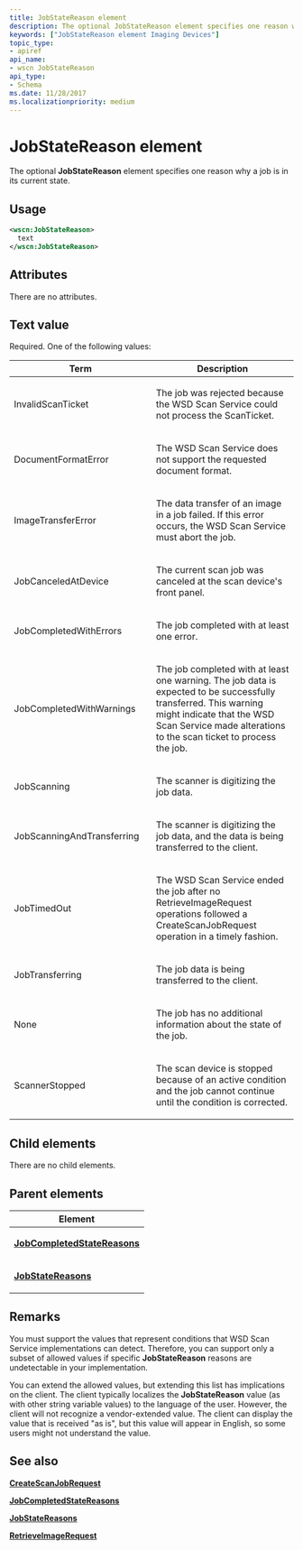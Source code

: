```yaml
---
title: JobStateReason element
description: The optional JobStateReason element specifies one reason why a job is in its current state.
keywords: ["JobStateReason element Imaging Devices"]
topic_type:
- apiref
api_name:
- wscn JobStateReason
api_type:
- Schema
ms.date: 11/28/2017
ms.localizationpriority: medium
---
```


# JobStateReason element


The optional **JobStateReason** element specifies one reason why a job is in its current state.

Usage
-----

```xml
<wscn:JobStateReason>
  text
</wscn:JobStateReason>
```

Attributes
----------

There are no attributes.

Text value
----------

Required. One of the following values:

<table>
<colgroup>
<col width="50%" />
<col width="50%" />
</colgroup>
<thead>
<tr class="header">
<th>Term</th>
<th>Description</th>
</tr>
</thead>
<tbody>
<tr class="odd">
<td><p><span id="InvalidScanTicket"></span><span id="invalidscanticket"></span><span id="INVALIDSCANTICKET"></span>InvalidScanTicket</p></td>
<td><p>The job was rejected because the WSD Scan Service could not process the ScanTicket.</p></td>
</tr>
<tr class="even">
<td><p><span id="DocumentFormatError"></span><span id="documentformaterror"></span><span id="DOCUMENTFORMATERROR"></span>DocumentFormatError</p></td>
<td><p>The WSD Scan Service does not support the requested document format.</p></td>
</tr>
<tr class="odd">
<td><p><span id="ImageTransferError"></span><span id="imagetransfererror"></span><span id="IMAGETRANSFERERROR"></span>ImageTransferError</p></td>
<td><p>The data transfer of an image in a job failed. If this error occurs, the WSD Scan Service must abort the job.</p></td>
</tr>
<tr class="even">
<td><p><span id="JobCanceledAtDevice"></span><span id="jobcanceledatdevice"></span><span id="JOBCANCELEDATDEVICE"></span>JobCanceledAtDevice</p></td>
<td><p>The current scan job was canceled at the scan device's front panel.</p></td>
</tr>
<tr class="odd">
<td><p><span id="JobCompletedWithErrors"></span><span id="jobcompletedwitherrors"></span><span id="JOBCOMPLETEDWITHERRORS"></span>JobCompletedWithErrors</p></td>
<td><p>The job completed with at least one error.</p></td>
</tr>
<tr class="even">
<td><p><span id="JobCompletedWithWarnings"></span><span id="jobcompletedwithwarnings"></span><span id="JOBCOMPLETEDWITHWARNINGS"></span>JobCompletedWithWarnings</p></td>
<td><p>The job completed with at least one warning. The job data is expected to be successfully transferred. This warning might indicate that the WSD Scan Service made alterations to the scan ticket to process the job.</p></td>
</tr>
<tr class="odd">
<td><p><span id="JobScanning"></span><span id="jobscanning"></span><span id="JOBSCANNING"></span>JobScanning</p></td>
<td><p>The scanner is digitizing the job data.</p></td>
</tr>
<tr class="even">
<td><p><span id="JobScanningAndTransferring"></span><span id="jobscanningandtransferring"></span><span id="JOBSCANNINGANDTRANSFERRING"></span>JobScanningAndTransferring</p></td>
<td><p>The scanner is digitizing the job data, and the data is being transferred to the client.</p></td>
</tr>
<tr class="odd">
<td><p><span id="JobTimedOut"></span><span id="jobtimedout"></span><span id="JOBTIMEDOUT"></span>JobTimedOut</p></td>
<td><p>The WSD Scan Service ended the job after no RetrieveImageRequest operations followed a CreateScanJobRequest operation in a timely fashion.</p></td>
</tr>
<tr class="even">
<td><p><span id="JobTransferring"></span><span id="jobtransferring"></span><span id="JOBTRANSFERRING"></span>JobTransferring</p></td>
<td><p>The job data is being transferred to the client.</p></td>
</tr>
<tr class="odd">
<td><p><span id="None"></span><span id="none"></span><span id="NONE"></span>None</p></td>
<td><p>The job has no additional information about the state of the job.</p></td>
</tr>
<tr class="even">
<td><p><span id="ScannerStopped"></span><span id="scannerstopped"></span><span id="SCANNERSTOPPED"></span>ScannerStopped</p></td>
<td><p>The scan device is stopped because of an active condition and the job cannot continue until the condition is corrected.</p></td>
</tr>
</tbody>
</table>

 

## Child elements


There are no child elements.

## Parent elements


<table>
<colgroup>
<col width="100%" />
</colgroup>
<thead>
<tr class="header">
<th>Element</th>
</tr>
</thead>
<tbody>
<tr class="odd">
<td><p><a href="jobcompletedstatereasons.md" data-raw-source="[&lt;strong&gt;JobCompletedStateReasons&lt;/strong&gt;](jobcompletedstatereasons.md)"><strong>JobCompletedStateReasons</strong></a></p></td>
</tr>
<tr class="even">
<td><p><a href="jobstatereasons.md" data-raw-source="[&lt;strong&gt;JobStateReasons&lt;/strong&gt;](jobstatereasons.md)"><strong>JobStateReasons</strong></a></p></td>
</tr>
</tbody>
</table>

Remarks
-------

You must support the values that represent conditions that WSD Scan Service implementations can detect. Therefore, you can support only a subset of allowed values if specific **JobStateReason** reasons are undetectable in your implementation.

You can extend the allowed values, but extending this list has implications on the client. The client typically localizes the **JobStateReason** value (as with other string variable values) to the language of the user. However, the client will not recognize a vendor-extended value. The client can display the value that is received "as is", but this value will appear in English, so some users might not understand the value.

## See also


[**CreateScanJobRequest**](createscanjobrequest.md)

[**JobCompletedStateReasons**](jobcompletedstatereasons.md)

[**JobStateReasons**](jobstatereasons.md)

[**RetrieveImageRequest**](retrieveimagerequest.md)

 

 






